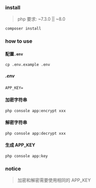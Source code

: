 ### install

>php 要求: ~7.3.0 || ~8.0

```
composer install
```

### how to use

#### 配置`.env`

```
cp .env.example .env
```

##### .env

```
APP_KEY=
```

#### 加密字符串

```
php console app:encrypt xxx
```

#### 解密字符串

```
php console app:decrypt xxx
```

#### 生成 APP_KEY

```
php console app:key
```

### notice

> 加密和解密需要使用相同的 APP_KEY

